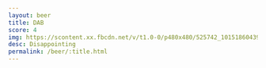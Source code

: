 ```yaml
---
layout: beer
title: DAB
score: 4
img: https://scontent.xx.fbcdn.net/v/t1.0-0/p480x480/525742_10151860439343745_1260154559_n.jpg?oh=4fdd50b5d7d792e15c86510aafa2b71a&oe=5890E9B5
desc: Disappointing
permalink: /beer/:title.html
---
```

